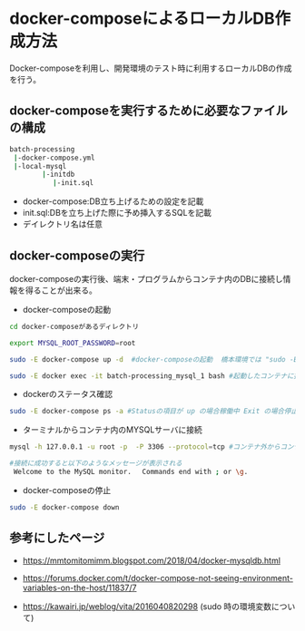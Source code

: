 # docker-composeによるローカルDB作成方法

Docker-composeを利用し、開発環境のテスト時に利用するローカルDBの作成を行う。

## docker-composeを実行するために必要なファイルの構成

```bash
batch-processing
 |-docker-compose.yml
 |-local-mysql
        |-initdb
        　 |-init.sql
```

* docker-compose:DB立ち上げるための設定を記載
* init.sql:DBを立ち上げた際に予め挿入するSQLを記載
* デイレクトリ名は任意



## docker-composeの実行

docker-composeの実行後、端末・プログラムからコンテナ内のDBに接続し情報を得ることが出来る。


* docker-composeの起動


```bash
cd docker-composeがあるディレクトリ

export MYSQL_ROOT_PASSWORD=root

sudo -E docker-compose up -d  #docker-composeの起動  橋本環境では "sudo -E" で環境変数を引き継ぐ必要あり dockerグループにユーザーを追加することでsudo回避可能

sudo -E docker exec -it batch-processing_mysql_1 bash #起動したコンテナに接続
```

* dockerのステータス確認

```bash
sudo -E docker-compose ps -a #Statusの項目が up の場合稼働中 Exit の場合停止中
```

* ターミナルからコンテナ内のMYSQLサーバに接続

```bash
mysql -h 127.0.0.1 -u root -p  -P 3306 --protocol=tcp #コンテナ外からコンテナ内のmysqlに接続

#接続に成功すると以下のようなメッセージが表示される
 Welcome to the MySQL monitor.　 Commands end with ; or \g.
```


* docker-composeの停止

```bash
sudo -E docker-compose down
```


## 参考にしたページ

* https://mmtomitomimm.blogspot.com/2018/04/docker-mysqldb.html


* https://forums.docker.com/t/docker-compose-not-seeing-environment-variables-on-the-host/11837/7 


* https://kawairi.jp/weblog/vita/2016040820298 (sudo 時の環境変数について)
 
